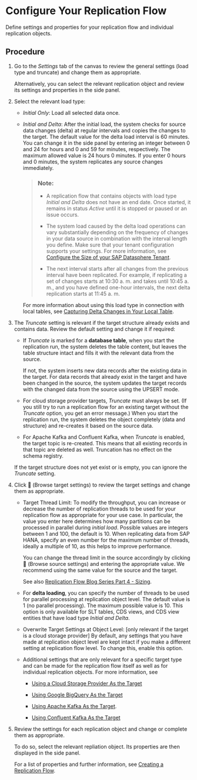 <!-- loio3f5ba0c5ae3944c1b7279bb989a2a5b5 -->

<link rel="stylesheet" type="text/css" href="../css/sap-icons.css"/>

# Configure Your Replication Flow

Define settings and properties for your replication flow and individual replication objects.



## Procedure

1.  Go to the *Settings* tab of the canvas to review the general settings \(load type and truncate\) and change them as appropriate.

    Alternatively, you can select the relevant replication object and review its settings and properties in the side panel.

2.  Select the relevant load type:

    -   *Initial Only*: Load all selected data once.

    -   *Initial and Delta*: After the initial load, the system checks for source data changes \(delta\) at regular intervals and copies the changes to the target. The default value for the delta load interval is 60 minutes. You can change it in the side panel by entering an integer between 0 and 24 for hours and 0 and 59 for minutes, respectively. The maximum allowed value is 24 hours 0 minutes. If you enter 0 hours and 0 minutes, the system replicates any source changes immediately.

        > ### Note:  
        > -   A replication flow that contains objects with load type *Initial and Delta* does not have an end date. Once started, it remains in status *Active* until it is stopped or paused or an issue occurs.
        > 
        > -   The system load caused by the delta load operations can vary substantially depending on the frequency of changes in your data source in combination with the interval length you define. Make sure that your tenant configuration supports your settings. For more information, see [Configure the Size of your SAP Datasphere Tenant](https://help.sap.com/docs/SAP_DATASPHERE/9f804b8efa8043539289f42f372c4862/33f8ef4ec359409fb75925a68c23ebc3.html).
        > 
        > -   The next interval starts after all changes from the previous interval have been replicated. For example, if replicating a set of changes starts at 10:30 a. m. and takes until 10:45 a. m., and you have defined one-hour intervals, the next delta replication starts at 11:45 a. m.

        For more information about using this load type in connection with local tables, see [Capturing Delta Changes in Your Local Table](https://help.sap.com/docs/SAP_DATASPHERE/c8a54ee704e94e15926551293243fd1d/154bdffb35814d5481d1f6de143a6b9e.html).


3.  The *Truncate* setting is relevant if the target structure already exists and contains data. Review the default setting and change it if required:

    -   If *Truncate* is marked for a **database table**, when you start the replication run, the system deletes the table content, but leaves the table structure intact and fills it with the relevant data from the source.

        If not, the system inserts new data records after the existing data in the target. For data records that already exist in the target and have been changed in the source, the system updates the target records with the changed data from the source using the UPSERT mode.

    -   For cloud storage provider targets, *Truncate* must always be set. \(If you still try to run a replication flow for an existing target without the *Truncate* option, you get an error message.\) When you start the replication run, the system deletes the object completely \(data and structure\) and re-creates it based on the source data.
    -   For Apache Kafka and Confluent Kafka, when *Truncate* is enabled, the target topic is re-created. This means that all existing records in that topic are deleted as well. Truncation has no effect on the schema registry.


    If the target structure does not yet exist or is empty, you can ignore the *Truncate* setting.

4.  Click <span class="FPA-icons-V3"></span> \(Browse target settings\) to review the target settings and change them as appropriate.

    -   Target Thread Limit: To modify the throughput, you can increase or decrease the number of replication threads to be used for your replication flow as appropriate for your use case. In particular, the value you enter here determines how many partitions can be processed in parallel during *initial load*. Possible values are integers between 1 and 100, the default is 10. When replicating data from SAP HANA, specify an even number for the maximum number of threads, ideally a multiple of 10, as this helps to improve performance.

        You can change the thread limit in the source accordingly by clicking <span class="FPA-icons-V3"></span> \(Browse source settings\) and entering the appropriate value. We recommend using the same value for the source and the target.

        See also [Replication Flow Blog Series Part 4 - Sizing](https://blogs.sap.com/2023/12/15/replication-flow-blog-series-part-4-sizing/).

    -   For **delta loading**, you can specify the number of threads to be used for parallel processing at replication object level. The default value is 1 \(no parallel processing\). The maximum possible value is 10. This option is only available for SLT tables, CDS views, and CDS view entities that have load type *Initial and Delta*.

    -   Overwrite Target Settings at Object Level: \[only relevant if the target is a cloud storage provider\] By default, any settings that you have made at replication object level are kept intact if you make a different setting at replication flow level. To change this, enable this option.

    -   Additional settings that are only relevant for a specific target type and can be made for the replication flow itself as well as for individual replication objects. For more information, see

        -   [Using a Cloud Storage Provider As the Target](using-a-cloud-storage-provider-as-the-target-43d93a2.md)

        -   [Using Google BigQuery As the Target](using-google-bigquery-as-the-target-56d4472.md)

        -   [Using Apache Kafka As the Target](using-apache-kafka-as-the-target-6df55db.md).

        -   [Using Confluent Kafka As the Target](using-confluent-kafka-as-the-target-74b3c95.md)



5.  Review the settings for each replication object and change or complete them as appropriate.

    To do so, select the relevant repliation object. Its properties are then displayed in the side panel.

    For a list of properties and further information, see [Creating a Replication Flow](creating-a-replication-flow-25e2bd7.md).


